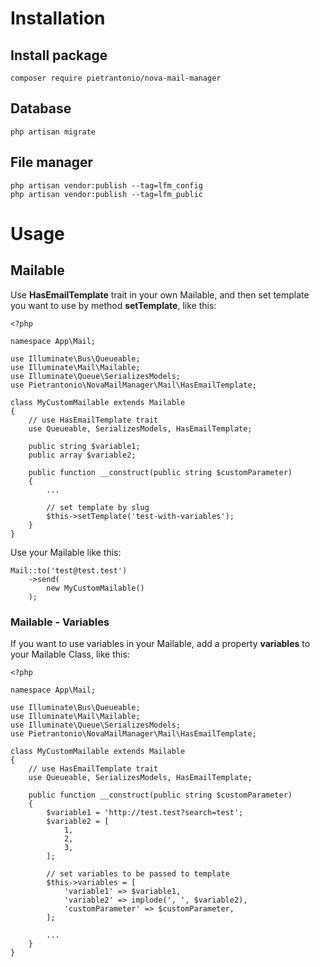 # Installation

## Install package

```
composer require pietrantonio/nova-mail-manager
```

## Database

```
php artisan migrate
```

## File manager

```
php artisan vendor:publish --tag=lfm_config
php artisan vendor:publish --tag=lfm_public
```

# Usage

## Mailable

Use **HasEmailTemplate** trait in your own Mailable, and then set template you want to use by method **setTemplate**, like this:

```
<?php

namespace App\Mail;

use Illuminate\Bus\Queueable;
use Illuminate\Mail\Mailable;
use Illuminate\Queue\SerializesModels;
use Pietrantonio\NovaMailManager\Mail\HasEmailTemplate;

class MyCustomMailable extends Mailable
{
    // use HasEmailTemplate trait
    use Queueable, SerializesModels, HasEmailTemplate;

    public string $variable1;
    public array $variable2;

    public function __construct(public string $customParameter) 
    {
        ...

        // set template by slug
        $this->setTemplate('test-with-variables');
    }
}

```

Use your Mailable like this:

```
Mail::to('test@test.test')
    ->send(
        new MyCustomMailable()
    );
```

### Mailable - Variables

If you want to use variables in your Mailable, add a property **variables** to your Mailable Class, like this:

```
<?php

namespace App\Mail;

use Illuminate\Bus\Queueable;
use Illuminate\Mail\Mailable;
use Illuminate\Queue\SerializesModels;
use Pietrantonio\NovaMailManager\Mail\HasEmailTemplate;

class MyCustomMailable extends Mailable
{
    // use HasEmailTemplate trait
    use Queueable, SerializesModels, HasEmailTemplate;

    public function __construct(public string $customParameter) 
    {
        $variable1 = 'http://test.test?search=test';
        $variable2 = [
            1,
            2,
            3,
        ];

        // set variables to be passed to template
        $this->variables = [
            'variable1' => $variable1,
            'variable2' => implode(', ', $variable2),
            'customParameter' => $customParameter,
        ];

        ...
    }
}

```